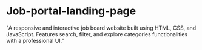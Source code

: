 # Job-portal-landing-page
"A responsive and interactive job board website built using HTML, CSS, and JavaScript. Features search, filter, and explore categories functionalities with a professional UI."

